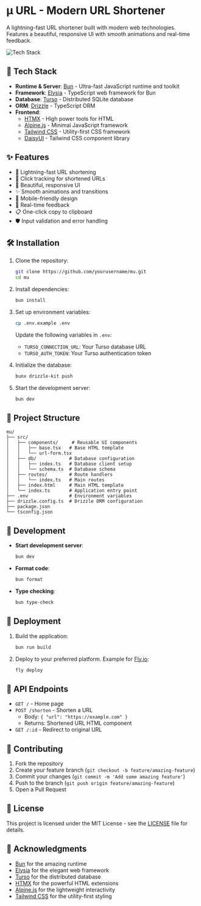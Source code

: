 # μ URL - Modern URL Shortener

A lightning-fast URL shortener built with modern web technologies. Features a beautiful, responsive UI with smooth animations and real-time feedback.

![Tech Stack](https://skillicons.dev/icons?i=ts,bun,tailwind)

## 🚀 Tech Stack

- **Runtime & Server**: [Bun](https://bun.sh/) - Ultra-fast JavaScript runtime and toolkit
- **Framework**: [Elysia](https://elysiajs.com/) - TypeScript web framework for Bun
- **Database**: [Turso](https://turso.tech/) - Distributed SQLite database
- **ORM**: [Drizzle](https://orm.drizzle.team/) - TypeScript ORM
- **Frontend**:
  - [HTMX](https://htmx.org/) - High power tools for HTML
  - [Alpine.js](https://alpinejs.dev/) - Minimal JavaScript framework
  - [Tailwind CSS](https://tailwindcss.com/) - Utility-first CSS framework
  - [DaisyUI](https://daisyui.com/) - Tailwind CSS component library

## ✨ Features

- 🚄 Lightning-fast URL shortening
- 🎯 Click tracking for shortened URLs
- 🎨 Beautiful, responsive UI
- ✨ Smooth animations and transitions
- 📱 Mobile-friendly design
- 🔄 Real-time feedback
- 📋 One-click copy to clipboard
- 🛡️ Input validation and error handling

## 🛠️ Installation

1. Clone the repository:
   ```bash
   git clone https://github.com/yourusername/mu.git
   cd mu
   ```

2. Install dependencies:
   ```bash
   bun install
   ```

3. Set up environment variables:
   ```bash
   cp .env.example .env
   ```
   Update the following variables in `.env`:
   - `TURSO_CONNECTION_URL`: Your Turso database URL
   - `TURSO_AUTH_TOKEN`: Your Turso authentication token

4. Initialize the database:
   ```bash
   bunx drizzle-kit push
   ```

5. Start the development server:
   ```bash
   bun dev
   ```

## 📁 Project Structure

```
mu/
├── src/
│   ├── components/     # Reusable UI components
│   │   ├── base.tsx   # Base HTML template
│   │   └── url-form.tsx
│   ├── db/            # Database configuration
│   │   ├── index.ts   # Database client setup
│   │   └── schema.ts  # Database schema
│   ├── routes/        # Route handlers
│   │   └── index.ts   # Main routes
│   ├── index.html     # Main HTML template
│   └── index.ts       # Application entry point
├── .env               # Environment variables
├── drizzle.config.ts  # Drizzle ORM configuration
├── package.json
└── tsconfig.json
```

## 🔧 Development

- **Start development server**:
  ```bash
  bun dev
  ```

- **Format code**:
  ```bash
  bun format
  ```

- **Type checking**:
  ```bash
  bun type-check
  ```

## 🚀 Deployment

1. Build the application:
   ```bash
   bun run build
   ```

2. Deploy to your preferred platform. Example for [Fly.io](https://fly.io):
   ```bash
   fly deploy
   ```

## 📝 API Endpoints

- `GET /` - Home page
- `POST /shorten` - Shorten a URL
  - Body: `{ "url": "https://example.com" }`
  - Returns: Shortened URL HTML component
- `GET /:id` - Redirect to original URL

## 🤝 Contributing

1. Fork the repository
2. Create your feature branch (`git checkout -b feature/amazing-feature`)
3. Commit your changes (`git commit -m 'Add some amazing feature'`)
4. Push to the branch (`git push origin feature/amazing-feature`)
5. Open a Pull Request

## 📄 License

This project is licensed under the MIT License - see the [LICENSE](LICENSE) file for details.

## 🙏 Acknowledgments

- [Bun](https://bun.sh/) for the amazing runtime
- [Elysia](https://elysiajs.com/) for the elegant web framework
- [Turso](https://turso.tech/) for the distributed database
- [HTMX](https://htmx.org/) for the powerful HTML extensions
- [Alpine.js](https://alpinejs.dev/) for the lightweight interactivity
- [Tailwind CSS](https://tailwindcss.com/) for the utility-first styling